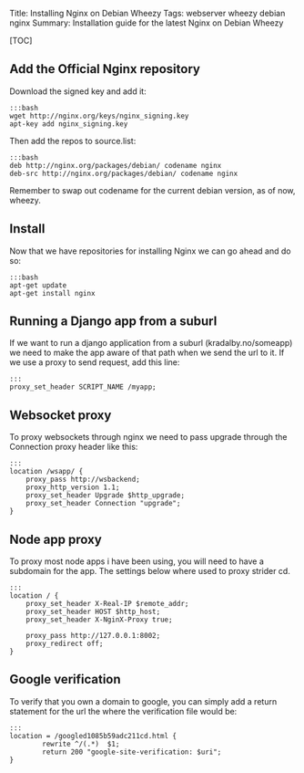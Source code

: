 Title: Installing Nginx on Debian Wheezy 
Tags: webserver wheezy debian nginx
Summary: Installation guide for the latest Nginx on Debian Wheezy

[TOC]

## Add the Official Nginx repository

Download the signed key and add it:

    :::bash
    wget http://nginx.org/keys/nginx_signing.key
    apt-key add nginx_signing.key

Then add the repos to source.list:

    :::bash
    deb http://nginx.org/packages/debian/ codename nginx
    deb-src http://nginx.org/packages/debian/ codename nginx

Remember to swap out codename for the current debian version, as of now, wheezy.

## Install
Now that we have repositories for installing Nginx we can go ahead and do so:

    :::bash
    apt-get update
    apt-get install nginx


## Running a Django app from a suburl
If we want to run a django application from a suburl (kradalby.no/someapp) we need to make the app aware of that path when we send the url to it.
If we use a proxy to send request, add this line:
    
    :::
    proxy_set_header SCRIPT_NAME /myapp;


## Websocket proxy
To proxy websockets through nginx we need to pass upgrade through the Connection proxy header like this:

    :::
    location /wsapp/ {
        proxy_pass http://wsbackend;
        proxy_http_version 1.1;
        proxy_set_header Upgrade $http_upgrade;
        proxy_set_header Connection "upgrade";
    }


## Node app proxy

To proxy most node apps i have been using, you will need to have a subdomain for the app.
The settings below where used to proxy strider cd.

    :::
    location / {
        proxy_set_header X-Real-IP $remote_addr;
        proxy_set_header HOST $http_host;
        proxy_set_header X-NginX-Proxy true;

        proxy_pass http://127.0.0.1:8002;
        proxy_redirect off;
    }

## Google verification
To verify that you own a domain to google, you can simply add a return statement for the url the where the verification file would be:

    :::
    location = /googled1085b59adc211cd.html {
            rewrite ^/(.*)  $1;
            return 200 "google-site-verification: $uri";
    }
